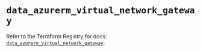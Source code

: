 # `data_azurerm_virtual_network_gateway`

Refer to the Terraform Registry for docs: [`data_azurerm_virtual_network_gateway`](https://registry.terraform.io/providers/hashicorp/azurerm/3.92.0/docs/data-sources/virtual_network_gateway).
